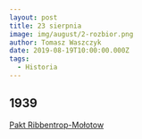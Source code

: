 ```yaml
---
layout: post
title: 23 sierpnia
image: img/august/2-rozbior.png
author: Tomasz Waszczyk
date: 2019-08-19T10:00:00.000Z
tags:
  - Historia
---
```


## 1939

<a href="https://pl.wikipedia.org/wiki/Pakt_Ribbentrop-Mo%C5%82otow" target="_blank">Pakt Ribbentrop-Mołotow</a>
